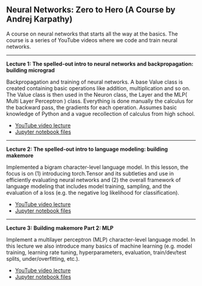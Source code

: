 ## Neural Networks: Zero to Hero (A Course by Andrej Karpathy)

A course on neural networks that starts all the way at the basics. The course is a series of YouTube videos where we code 
and train neural networks. 

---

**Lecture 1: The spelled-out intro to neural networks and backpropagation: building micrograd**

Backpropagation and training of neural networks. A base Value class is created containing basic operations like addition, multiplication and so on.
The Value class is then used in the Neuron class, the Layer and the MLP( Multi Layer Perceptron ) class. Everything is done manually the calculus for the backward pass, the gradients for each operation. Assumes basic knowledge of Python and a vague recollection of calculus from high school.

- [YouTube video lecture](https://www.youtube.com/watch?v=VMj-3S1tku0)
- [Jupyter notebook files](/micrograd/Value.ipynb)

---

**Lecture 2: The spelled-out intro to language modeling: building makemore**

Implemented a bigram character-level language model. In this lesson, the focus is on (1) introducing torch.Tensor and its subtleties and use in efficiently
evaluating neural networks and (2) the overall framework of language modeling that includes model training, sampling, and the evaluation of a loss 
(e.g. the negative log likelihood for classification).

- [YouTube video lecture](https://www.youtube.com/watch?v=PaCmpygFfXo)
- [Jupyter notebook files](/makemore/makemore_part1_bigrams.ipynb)

---

**Lecture 3:  Building makemore Part 2: MLP**

Implement a multilayer perceptron (MLP) character-level language model. In this lecture we also introduce many basics of machine learning (e.g. model training, learning rate tuning, hyperparameters, evaluation, train/dev/test splits, under/overfitting, etc.).
- [YouTube video lecture](https://www.youtube.com/watch?v=TCH_1BHY58I)
- [Jupyter notebook files](/makemore/makemore_part2_mlp.ipynb)
